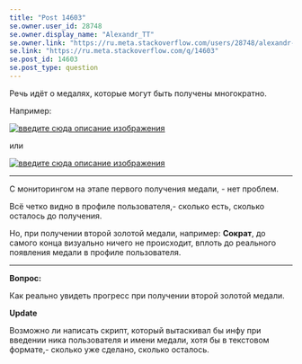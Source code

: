 ```yaml
---
title: "Post 14603"
se.owner.user_id: 28748
se.owner.display_name: "Alexandr_TT"
se.owner.link: "https://ru.meta.stackoverflow.com/users/28748/alexandr-tt"
se.link: "https://ru.meta.stackoverflow.com/q/14603"
se.post_id: 14603
se.post_type: question
---
```

<p>Речь идёт о  медалях, которые могут быть получены многократно.</p>
<p>Например:</p>
<p><a href="https://i.sstatic.net/cwEcd4xg.png" rel="nofollow noreferrer"><img src="https://i.sstatic.net/cwEcd4xg.png" alt="введите сюда описание изображения" /></a></p>
<p>или</p>
<p><a href="https://i.sstatic.net/4haZ1vQL.png" rel="nofollow noreferrer"><img src="https://i.sstatic.net/4haZ1vQL.png" alt="введите сюда описание изображения" /></a></p>
<hr>
С мониторингом на этапе первого получения медали, - нет проблем.       
   
Всё четко видно в профиле пользователя,- сколько есть, сколько осталось до получения. 
<p>Но, при получении второй золотой медали, например:
<strong>Сократ</strong>, до самого конца визуально ничего не происходит, вплоть до реального появления медали в профиле пользователя.</p>
<hr>
<p><strong>Вопрос:</strong></p>
<p>Как реально увидеть прогресс при получении второй золотой медали.</p>
<p><strong>Update</strong></p>
<p>Возможно ли написать скрипт, который вытаскивал бы инфу при введении ника пользователя и имени медали, хотя бы в текстовом формате,- сколько уже сделано, сколько осталось.</p>
